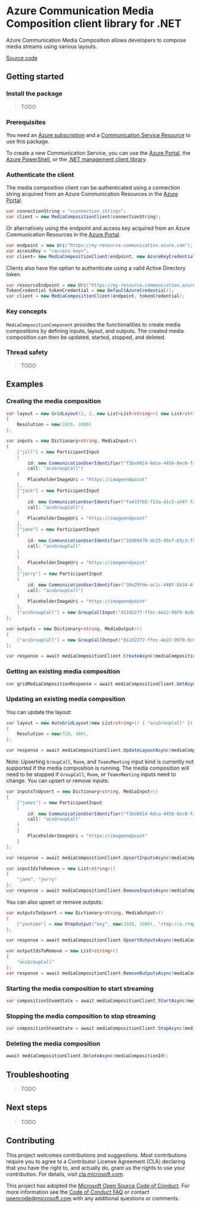 # Azure Communication Media Composition client library for .NET

Azure Communication Media Composition allows developers to compose media streams using various layouts.

[Source code][source]

## Getting started

### Install the package
> TODO

### Prerequisites
You need an [Azure subscription][azure_sub] and a [Communication Service Resource][communication_resource_docs] to use this package.

To create a new Communication Service, you can use the [Azure Portal][communication_resource_create_portal], the [Azure PowerShell][communication_resource_create_power_shell], or the [.NET management client library][communication_resource_create_net].

### Authenticate the client
The media composition client can be authenticated using a connection string acquired from an Azure Communication Resources in the [Azure Portal][azure_portal].

```C# Snippet:CreateMediaCompositionClient
var connectionString = "<connection_string>";
var client = new MediaCompositionClient(connectionString);
```

Or alternatively using the endpoint and access key acquired from an Azure Communication Resources in the [Azure Portal][azure_portal].

```C# Snippet:CreateMediaCompositionClientFromAccessKey
var endpoint = new Uri("https://my-resource.communication.azure.com");
var accessKey = "<access_key>";
var client= new MediaCompositionClient(endpoint, new AzureKeyCredential(accessKey));
```

Clients also have the option to authenticate using a valid Active Directory token.

```C# Snippet:CreateMediaCompositionClientFromToken
var resourceEndpoint = new Uri("https://my-resource.communication.azure.com");
TokenCredential tokenCredential = new DefaultAzureCredential();
var client = new MediaCompositionClient(endpoint, tokenCredential);
```

### Key concepts
`MediaCompositionComponent` provides the functionalities to create media compositions by defining inputs, layout, and outputs. The created media composition can then be updated, started, stopped, and deleted.

### Thread safety
> TODO

## Examples
### Creating the media composition

```C# Snippet:CreateMediaComposition
var layout = new GridLayout(2, 2, new List<List<string>>{ new List<string> { "jill", "jack" }, new List<string> { "jane", "jerry" } })
{
    Resolution = new(1920, 1080)
};

var inputs = new Dictionary<string, MediaInput>()
{
    ["jill"] = new ParticipantInput
    (
        id: new CommunicationUserIdentifier("f3ba9014-6dca-4456-8ec0-fa03cfa2b7b7"),
        call: "acsGroupCall")
    {
        PlaceholderImageUri = "https://imageendpoint"
    },
    ["jack"] = new ParticipantInput
    (
        id: new CommunicationUserIdentifier("fa4337b5-f13a-41c5-a34f-f2aa46699b61"),
        call: "acsGroupCall")
    {
        PlaceholderImageUri = "https://imageendpoint"
    },
    ["jane"] = new ParticipantInput
    (
        id: new CommunicationUserIdentifier("2dd69470-dc25-49cf-b5c3-f562f08bf3b2"),
        call: "acsGroupCall"
    )
    {
        PlaceholderImageUri = "https://imageendpoint"
    },
    ["jerry"] = new ParticipantInput
    (
        id: new CommunicationUserIdentifier("30e29fde-ac1c-448f-bb34-0f3448d5a677"),
        call: "acsGroupCall")
    {
        PlaceholderImageUri = "https://imageendpoint"
    },
    ["acsGroupCall"] = new GroupCallInput("d12d2277-ffec-4e22-9979-8c0d8c13d193")
};

var outputs = new Dictionary<string, MediaOutput>()
{
    ["acsGroupCall"] = new GroupCallOutput("d12d2277-ffec-4e22-9979-8c0d8c13d193")
};

var response = await mediaCompositionClient.CreateAsync(mediaCompositionId, layout, inputs, outputs);
```

### Getting an existing media composition

```C# Snippet:GetMediaComposition
var gridMediaCompositionResponse = await mediaCompositionClient.GetAsync(mediaCompositionId);
```

### Updating an existing media composition

You can update the layout:
```C# Snippet:UpdateLayout
var layout = new AutoGridLayout(new List<string>() { "acsGroupCall" })
{
    Resolution = new(720, 480),
};

var response = await mediaCompositionClient.UpdateLayoutAsync(mediaCompositionId, layout);
```

Note: Upserting `GroupCall`, `Room`, and `TeamsMeeting` input kind is currently not supported if the media composition is running. The media composition will need to be stopped if `GroupCall`, `Room`, or `TeamsMeeting` inputs need to change.
You can upsert or remove inputs:

```C# Snippet:UpsertInputs
var inputsToUpsert = new Dictionary<string, MediaInput>()
{
    ["james"] = new ParticipantInput
    (
        id: new CommunicationUserIdentifier("f3ba9014-6dca-4456-8ec0-fa03cfa2b70p"),
        call: "acsGroupCall"
    )
    {
        PlaceholderImageUri = "https://imageendpoint"
    }
};

var response = await mediaCompositionClient.UpsertInputsAsync(mediaCompositionId, inputsToUpsert);
```

```C# Snippet:RemoveInputs
var inputIdsToRemove = new List<string>()
{
    "jane", "jerry"
};
var response = await mediaCompositionClient.RemoveInputsAsync(mediaCompositionId, inputIdsToRemove);
```

You can also upsert or remove outputs:
```C# Snippet:UpsertOutputs
var outputsToUpsert = new Dictionary<string, MediaOutput>()
{
    ["youtube"] = new RtmpOutput("key", new(1920, 1080), "rtmp://a.rtmp.youtube.com/live2")
};

var response = await mediaCompositionClient.UpsertOutputsAsync(mediaCompositionId, outputsToUpsert);
```

```C# Snippet:RemoveOutputs
var outputIdsToRemove = new List<string>()
{
    "acsGroupCall"
};
var response = await mediaCompositionClient.RemoveOutputsAsync(mediaCompositionId, outputIdsToRemove);
```

### Starting the media composition to start streaming

```C# Snippet:StartMediaComposition
var compositionSteamState = await mediaCompositionClient.StartAsync(mediaCompositionId);
```

### Stopping the media composition to stop streaming

```C# Snippet:StopMediaComposition
var compositionSteamState = await mediaCompositionClient.StopAsync(mediaCompositionId);
```

### Deleting the media composition

```C# Snippet:DeleteMediaComposition
await mediaCompositionClient.DeleteAsync(mediaCompositionId);
```

## Troubleshooting
> TODO

## Next steps
> TODO

## Contributing
This project welcomes contributions and suggestions. Most contributions require you to agree to a Contributor License Agreement (CLA) declaring that you have the right to, and actually do, grant us the rights to use your contribution. For details, visit [cla.microsoft.com][cla].

This project has adopted the [Microsoft Open Source Code of Conduct][coc]. For more information see the [Code of Conduct FAQ][coc_faq] or contact [opencode@microsoft.com][coc_contact] with any additional questions or comments.

<!-- LINKS -->
[azure_sub]: https://azure.microsoft.com/free/dotnet/
[azure_portal]: https://portal.azure.com
[source]: https://github.com/Azure/azure-sdk-for-net/tree/main/sdk/communication/Azure.Communication.MediaComposition/src
[cla]: https://cla.microsoft.com
[coc]: https://opensource.microsoft.com/codeofconduct/
[coc_faq]: https://opensource.microsoft.com/codeofconduct/faq/
[coc_contact]: mailto:opencode@microsoft.com
[communication_resource_create_portal]:  https://docs.microsoft.com/azure/communication-services/quickstarts/create-communication-resource?tabs=windows&pivots=platform-azp
[communication_resource_create_power_shell]: https://docs.microsoft.com/powershell/module/az.communication/new-azcommunicationservice
[communication_resource_create_net]: https://docs.microsoft.com/azure/communication-services/quickstarts/create-communication-resource?tabs=windows&pivots=platform-net
[communication_resource_docs]: https://docs.microsoft.com/azure/communication-services/quickstarts/create-communication-resource?tabs=windows&pivots=platform-azp
